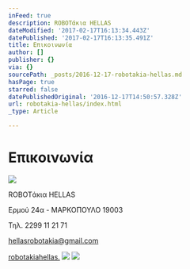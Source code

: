 ```yaml
---
inFeed: true
description: ROBOTάκια HELLAS
dateModified: '2017-02-17T16:13:34.443Z'
datePublished: '2017-02-17T16:13:35.491Z'
title: Επικοινωνία
author: []
publisher: {}
via: {}
sourcePath: _posts/2016-12-17-robotakia-hellas.md
hasPage: true
starred: false
datePublishedOriginal: '2016-12-17T14:50:57.328Z'
url: robotakia-hellas/index.html
_type: Article

---
```

# Επικοινωνία
![](https://the-grid-user-content.s3-us-west-2.amazonaws.com/327aaaed-14bd-4577-aca3-a5e06e6b50c4.gif)

ROBOTάκια HELLAS

Ερμού 24α - ΜΑΡΚΟΠΟΥΛΟ 19003

Τηλ. 2299 11 21 71

hellasrobotakia@gmail.com

[robotakiahellas.][0]
![](https://the-grid-user-content.s3-us-west-2.amazonaws.com/c1cec193-042e-4524-be93-de208c64c46a.gif)
![](https://the-grid-user-content.s3-us-west-2.amazonaws.com/32cc0f67-3a24-43c6-a571-63d848875209.gif)

[0]: http://www.robotakiahellas.com/